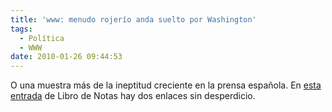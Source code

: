 ```yaml
---
title: 'www: menudo rojerío anda suelto por Washington'
tags:
  - Política
  - WWW
date: 2010-01-26 09:44:53
---
```


O una muestra más de la ineptitud creciente en la prensa española. En [esta entrada](http://librodenotas.com/article/17602/obama-ha-tirado-la-toalla) de Libro de Notas hay dos enlaces sin desperdicio.